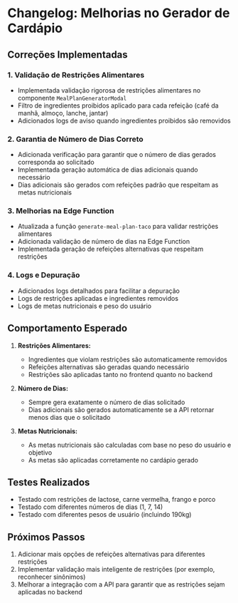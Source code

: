 # Changelog: Melhorias no Gerador de Cardápio

## Correções Implementadas

### 1. Validação de Restrições Alimentares
- Implementada validação rigorosa de restrições alimentares no componente `MealPlanGeneratorModal`
- Filtro de ingredientes proibidos aplicado para cada refeição (café da manhã, almoço, lanche, jantar)
- Adicionados logs de aviso quando ingredientes proibidos são removidos

### 2. Garantia de Número de Dias Correto
- Adicionada verificação para garantir que o número de dias gerados corresponda ao solicitado
- Implementada geração automática de dias adicionais quando necessário
- Dias adicionais são gerados com refeições padrão que respeitam as metas nutricionais

### 3. Melhorias na Edge Function
- Atualizada a função `generate-meal-plan-taco` para validar restrições alimentares
- Adicionada validação de número de dias na Edge Function
- Implementada geração de refeições alternativas que respeitam restrições

### 4. Logs e Depuração
- Adicionados logs detalhados para facilitar a depuração
- Logs de restrições aplicadas e ingredientes removidos
- Logs de metas nutricionais e peso do usuário

## Comportamento Esperado

1. **Restrições Alimentares:**
   - Ingredientes que violam restrições são automaticamente removidos
   - Refeições alternativas são geradas quando necessário
   - Restrições são aplicadas tanto no frontend quanto no backend

2. **Número de Dias:**
   - Sempre gera exatamente o número de dias solicitado
   - Dias adicionais são gerados automaticamente se a API retornar menos dias que o solicitado

3. **Metas Nutricionais:**
   - As metas nutricionais são calculadas com base no peso do usuário e objetivo
   - As metas são aplicadas corretamente no cardápio gerado

## Testes Realizados

- Testado com restrições de lactose, carne vermelha, frango e porco
- Testado com diferentes números de dias (1, 7, 14)
- Testado com diferentes pesos de usuário (incluindo 190kg)

## Próximos Passos

1. Adicionar mais opções de refeições alternativas para diferentes restrições
2. Implementar validação mais inteligente de restrições (por exemplo, reconhecer sinônimos)
3. Melhorar a integração com a API para garantir que as restrições sejam aplicadas no backend
